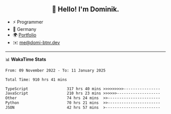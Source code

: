 <h2 align="center">👋 Hello! I'm Dominik.</h2>

- ⚡ Programmer
- 📍 Germany
- 🌍 [Portfolio](https://domi-btnr.dev)
- ✉️ [me@domi-btnr.dev](mailto://me@domi-btnr.dev)

---
📊 **WakaTime Stats**
<!--START_SECTION:waka-->

```txt
From: 09 November 2022 - To: 11 January 2025

Total Time: 910 hrs 41 mins

TypeScript                 317 hrs 40 mins >>>>>>>>>----------------   34.88 %
JavaScript                 210 hrs 23 mins >>>>>>-------------------   23.10 %
Other                      74 hrs 24 mins  >>-----------------------   08.17 %
Python                     70 hrs 21 mins  >>-----------------------   07.73 %
JSON                       42 hrs 57 mins  >------------------------   04.72 %
```

<!--END_SECTION:waka-->
